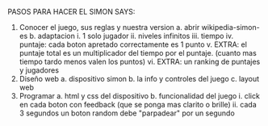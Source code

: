 PASOS PARA HACER EL SIMON SAYS:
1. Conocer el juego, sus reglas y nuestra version
 a. abrir wikipedia-simon-es
 b. adaptacion
     i. 1 solo jugador
     ii. niveles infinitos
     iii. tiempo
     iv. puntaje: cada boton apretado correctamente es 1 punto
     v. EXTRA: el puntaje total es un multiplicador del tiempo por el puntaje. (cuanto mas tiempo tardo menos valen los puntos)
     vi. EXTRA: un ranking de puntajes y jugadores
2. Diseño web
 a. dispositivo simon
 b. la info y controles del juego 
 c. layout web
3. Programar
 a. html y css del dispositivo
 b. funcionalidad del juego
     i. click en cada boton con feedback (que se ponga mas clarito o brille)
     ii. cada 3 segundos un boton random debe "parpadear" por un segundo